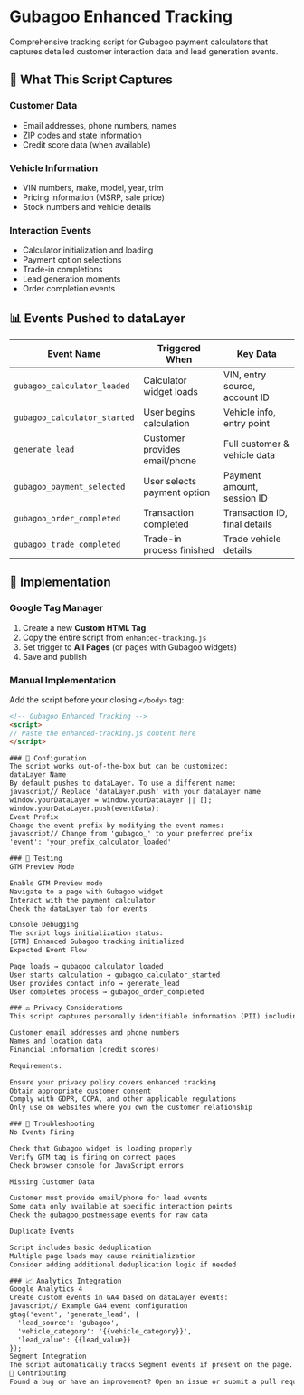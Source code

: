 # Gubagoo Enhanced Tracking

Comprehensive tracking script for Gubagoo payment calculators that captures detailed customer interaction data and lead generation events.

## 🎯 What This Script Captures

### Customer Data
- Email addresses, phone numbers, names
- ZIP codes and state information
- Credit score data (when available)

### Vehicle Information
- VIN numbers, make, model, year, trim
- Pricing information (MSRP, sale price)
- Stock numbers and vehicle details

### Interaction Events
- Calculator initialization and loading
- Payment option selections
- Trade-in completions
- Lead generation moments
- Order completion events

## 📊 Events Pushed to dataLayer

| Event Name | Triggered When | Key Data |
|------------|----------------|----------|
| `gubagoo_calculator_loaded` | Calculator widget loads | VIN, entry source, account ID |
| `gubagoo_calculator_started` | User begins calculation | Vehicle info, entry point |
| `generate_lead` | Customer provides email/phone | Full customer & vehicle data |
| `gubagoo_payment_selected` | User selects payment option | Payment amount, session ID |
| `gubagoo_order_completed` | Transaction completed | Transaction ID, final details |
| `gubagoo_trade_completed` | Trade-in process finished | Trade vehicle details |

## 🚀 Implementation

### Google Tag Manager
1. Create a new **Custom HTML Tag**
2. Copy the entire script from `enhanced-tracking.js`
3. Set trigger to **All Pages** (or pages with Gubagoo widgets)
4. Save and publish

### Manual Implementation
Add the script before your closing `</body>` tag:

```html
<!-- Gubagoo Enhanced Tracking -->
<script>
// Paste the enhanced-tracking.js content here
</script>

### 🔧 Configuration
The script works out-of-the-box but can be customized:
dataLayer Name
By default pushes to dataLayer. To use a different name:
javascript// Replace 'dataLayer.push' with your dataLayer name
window.yourDataLayer = window.yourDataLayer || [];
window.yourDataLayer.push(eventData);
Event Prefix
Change the event prefix by modifying the event names:
javascript// Change from 'gubagoo_' to your preferred prefix
'event': 'your_prefix_calculator_loaded'

### 🧪 Testing
GTM Preview Mode

Enable GTM Preview mode
Navigate to a page with Gubagoo widget
Interact with the payment calculator
Check the dataLayer tab for events

Console Debugging
The script logs initialization status:
[GTM] Enhanced Gubagoo tracking initialized
Expected Event Flow

Page loads → gubagoo_calculator_loaded
User starts calculation → gubagoo_calculator_started
User provides contact info → generate_lead
User completes process → gubagoo_order_completed

### ⚖️ Privacy Considerations
This script captures personally identifiable information (PII) including:

Customer email addresses and phone numbers
Names and location data
Financial information (credit scores)

Requirements:

Ensure your privacy policy covers enhanced tracking
Obtain appropriate customer consent
Comply with GDPR, CCPA, and other applicable regulations
Only use on websites where you own the customer relationship

### 🐛 Troubleshooting
No Events Firing

Check that Gubagoo widget is loading properly
Verify GTM tag is firing on correct pages
Check browser console for JavaScript errors

Missing Customer Data

Customer must provide email/phone for lead events
Some data only available at specific interaction points
Check the gubagoo_postmessage events for raw data

Duplicate Events

Script includes basic deduplication
Multiple page loads may cause reinitialization
Consider adding additional deduplication logic if needed

### 📈 Analytics Integration
Google Analytics 4
Create custom events in GA4 based on dataLayer events:
javascript// Example GA4 event configuration
gtag('event', 'generate_lead', {
  'lead_source': 'gubagoo',
  'vehicle_category': '{{vehicle_category}}',
  'lead_value': {{lead_value}}
});
Segment Integration
The script automatically tracks Segment events if present on the page.
🤝 Contributing
Found a bug or have an improvement? Open an issue or submit a pull request!